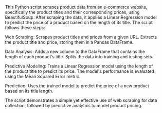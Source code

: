 This Python script scrapes product data from an e-commerce website, specifically the product titles and their corresponding prices, using BeautifulSoup. After scraping the data, it applies a Linear Regression model to predict the price of a product based on the length of its title. The script follows these steps:

Web Scraping:
Scrapes product titles and prices from a given URL.
Extracts the product title and price, storing them in a Pandas DataFrame.

Data Analysis:
Adds a new column to the DataFrame that contains the length of each product's title.
Splits the data into training and testing sets.

Predictive Modeling:
Trains a Linear Regression model using the length of the product title to predict its price.
The model's performance is evaluated using the Mean Squared Error metric.

Prediction:
Uses the trained model to predict the price of a new product based on its title length.

The script demonstrates a simple yet effective use of web scraping for data collection, followed by predictive analytics to model product pricing.







